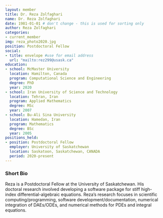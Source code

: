 ```yaml
---
layout: member
title: Dr. Reza Zolfaghari
name: Dr. Reza Zolfaghari
date: 1981-01-01 # don't change - this is used for sorting only
author: Reza Zolfaghari
categories:
- current_member
img: reza_photo2020.jpg
position: Postdoctoral Fellow
social:
- title: envelope #use for email address
  url: "mailto:rez299@usask.ca"
education:
- school: McMaster University
  location: Hamilton, Canada
  program: Computational Science and Engineering
  degree: PhD
  year: 2020
- school: Iran University of Science and Technology
  location: Tehran, Iran
  program: Applied Mathematics
  degree: MSc
  year: 2007
- school: Bu-Ali Sina University
  location: Hamedan, Iran
  program: Mathematics
  degree: BSc
  year: 2005
positions_held:
- position: Postdoctoral Fellow
  employer: University of Saskatchewan
  location: Saskatoon, Saskatchewan, CANADA
  period: 2020-present
---
```


### Short Bio
Reza is a Postdoctoral Fellow at the University of Saskatchewan. His doctoral research involved developing a software package for stiff high-index differential-algebraic equations. Reza’s research focuses in scientific computing/programming, software development/documentation, numerical integration of DAEs/ODEs, and numerical methods for PDEs and integral equations.
